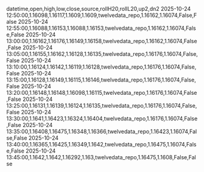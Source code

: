datetime,open,high,low,close,source,rollH20,rollL20,up2,dn2
2025-10-24 12:50:00,1.16098,1.16117,1.1609,1.1609,twelvedata_repo,1.16162,1.16074,False,False
2025-10-24 12:55:00,1.16088,1.16153,1.16088,1.16153,twelvedata_repo,1.16162,1.16074,False,False
2025-10-24 13:00:00,1.16162,1.16176,1.16149,1.16158,twelvedata_repo,1.16162,1.16074,False,False
2025-10-24 13:05:00,1.16155,1.16162,1.16128,1.16135,twelvedata_repo,1.16176,1.16074,False,False
2025-10-24 13:10:00,1.16124,1.16142,1.16119,1.16128,twelvedata_repo,1.16176,1.16074,False,False
2025-10-24 13:15:00,1.16128,1.16149,1.16115,1.16146,twelvedata_repo,1.16176,1.16074,False,False
2025-10-24 13:20:00,1.16148,1.16148,1.16098,1.16115,twelvedata_repo,1.16176,1.16074,False,False
2025-10-24 13:25:00,1.16131,1.16139,1.16124,1.16135,twelvedata_repo,1.16176,1.16074,False,False
2025-10-24 13:30:00,1.1641,1.16423,1.16324,1.16404,twelvedata_repo,1.16176,1.16074,False,False
2025-10-24 13:35:00,1.16408,1.16475,1.16348,1.16366,twelvedata_repo,1.16423,1.16074,False,False
2025-10-24 13:40:00,1.16365,1.16425,1.16349,1.1642,twelvedata_repo,1.16475,1.16074,False,False
2025-10-24 13:45:00,1.1642,1.1642,1.16292,1.163,twelvedata_repo,1.16475,1.1608,False,False
